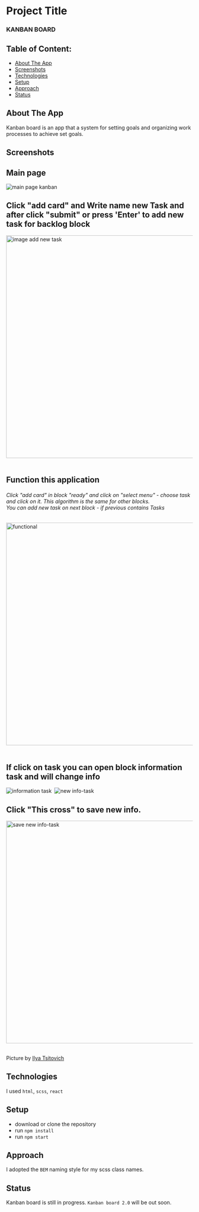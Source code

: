# Project Title
  <h3>KANBAN BOARD</h3>

## Table of Content:

- [About The App](#about-the-app)
- [Screenshots](#screenshots)
- [Technologies](#technologies)
- [Setup](#setup)
- [Approach](#approach)
- [Status](#status)

## About The App
Kanban board is an app that a system for setting goals and organizing work processes to achieve set goals.

## Screenshots

<div>
  <h2>Main page</h2>
  <img src="https://github.com/IliaTsitovich/screen-projects/blob/main/kanban/main.png"  title="main-page" alt="main page kanban" width='auto' height="auto"/>&nbsp;
  <h2>Click "add card" and Write name new Task and after click "submit" or press 'Enter' to add new task for backlog block</h2>
  <img src="https://github.com/IliaTsitovich/screen-projects/blob/main/kanban/add%20task.png"  title="add" alt="image add new task" width='800' height="600"/>&nbsp;
  <h2>Function this application</h2>
  <h6>Click "add card" in block "ready" and click on "select menu" - choose task and click on it. This algorithm is the same for other blocks. <br> You can add new task on next block -
    if previous contains Tasks</h6>
  <img src="https://github.com/IliaTsitovich/screen-projects/blob/main/kanban/functional.png" title="functional application" alt="functional" width='800' height="600"/>&nbsp;
  <h2>If click on task you can open block information task and will change info </h2>
  <img src="https://github.com/IliaTsitovich/screen-projects/blob/main/kanban/info-task.png" title="info" alt="information task" width='auto' height="auto"/>&nbsp;
  <img src="https://github.com/IliaTsitovich/screen-projects/blob/main/kanban/new-info.png" title="new-info" alt="new info-task" width='auto' height="auto"/>&nbsp;
   <h2>  Click "This cross" to save new info.</h2>
  <img src="https://github.com/IliaTsitovich/screen-projects/blob/main/kanban/save-change-info.png" title="saveinfo" alt="save new info-task" width='800' height="600"/>&nbsp;
 
</div>

Picture by [Ilya Tsitovich](https://github.com/IliaTsitovich)

## Technologies
I used `html`, `scss`, `react`

## Setup
- download or clone the repository
- run `npm install`
- run `npm start`

## Approach
I adopted the `BEM` naming style for my scss class names.

## Status
Kanban board is still in progress. `Kanban board 2.0` will be out soon.
